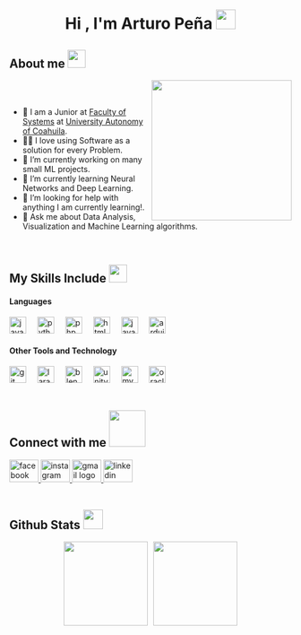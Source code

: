 <h1 align="center">Hi , I'm Arturo Peña <img src="https://media.giphy.com/media/hvRJCLFzcasrR4ia7z/giphy.gif" width="35"></h1>
<h2> About me <picture><img src = "https://github.com/7oSkaaa/7oSkaaa/blob/main/Images/about_me.gif?raw=true" width = 32px></picture></h2>

<picture> <img align="right" src="https://github.com/7oSkaaa/7oSkaaa/blob/main/Images/Right_Side.gif?raw=true" width = 250px></picture>

<br><br>

- :school: I am a Junior at [Faculty of Systems](https://www.uadec.mx/sistemas/) at [University Autonomy of Coahuila](https://www.uadec.mx).
- :technologist: I love using Software as a solution for every Problem.
- 🔭 I’m currently working on many small ML projects.
- 🌱 I’m currently learning Neural Networks and Deep Learning. 
- 🤔 I’m looking for help with anything I am currently learning!.
- 💬 Ask me about Data Analysis, Visualization and Machine Learning algorithms.
<br>

<h2> My Skills Include <img src = "https://media2.giphy.com/media/QssGEmpkyEOhBCb7e1/giphy.gif?cid=ecf05e47a0n3gi1bfqntqmob8g9aid1oyj2wr3ds3mg700bl&rid=giphy.gif" width = 32px> </h2>
<h4>Languages</h4>
<div align="left">
  <img src="https://cdn.jsdelivr.net/gh/devicons/devicon/icons/java/java-original.svg" height="30" alt="java logo"  />
  <img width="12" />
  <img src="https://cdn.jsdelivr.net/gh/devicons/devicon/icons/python/python-original.svg" height="30" alt="python logo"  />
  <img width="12" />
  <img src="https://cdn.jsdelivr.net/gh/devicons/devicon/icons/php/php-original.svg" height="30" alt="php logo"  />
  <img width="12" />
  <img src="https://cdn.jsdelivr.net/gh/devicons/devicon/icons/html5/html5-original.svg" height="30" alt="html5 logo"  />
  <img width="12" />
  <img src="https://cdn.jsdelivr.net/gh/devicons/devicon/icons/javascript/javascript-original.svg" height="30" alt="javascript logo"  />
  <img width="12" />
  <img src="https://cdn.jsdelivr.net/gh/devicons/devicon/icons/arduino/arduino-original.svg" height="30" alt="arduino logo"  />
</div>
<h4>Other Tools and Technology</h4>
<div align="left">
  <img src="https://cdn.jsdelivr.net/gh/devicons/devicon/icons/git/git-original.svg" height="30" alt="git logo"  />
  <img width="12" />
  <img src="https://cdn.jsdelivr.net/gh/devicons/devicon/icons/laravel/laravel-original.svg" height="30" alt="laravel logo"  />
  <img width="12" />
  <img src="https://cdn.jsdelivr.net/gh/devicons/devicon/icons/blender/blender-original.svg" height="30" alt="blender logo"  />
  <img width="12" />
  <img src="https://cdn.jsdelivr.net/gh/devicons/devicon/icons/unity/unity-original.svg" height="30" alt="unity logo"  />
  <img width="12" />
  <img src="https://cdn.jsdelivr.net/gh/devicons/devicon/icons/mysql/mysql-original.svg" height="30" alt="mysql logo"  />
  <img width="12" />
  <img src="https://cdn.jsdelivr.net/gh/devicons/devicon/icons/oracle/oracle-original.svg" height="30" alt="oracle logo"  />
</div>
<br>
<h2> Connect with me <img src='https://raw.githubusercontent.com/ShahriarShafin/ShahriarShafin/main/Assets/handshake.gif' width="65px"> </h2>
<div align="left">
  <a href="https://www.facebook.com/profile.php?id=100081599045963&locale=es_LA" target="_blank">
    <img src="https://raw.githubusercontent.com/maurodesouza/profile-readme-generator/master/src/assets/icons/social/facebook/default.svg" width="52" height="40" alt="facebook logo"  />
  </a>
  <a href="https://www.instagram.com/imnot_arturoo/" target="_blank">
    <img src="https://raw.githubusercontent.com/maurodesouza/profile-readme-generator/master/src/assets/icons/social/instagram/default.svg" width="52" height="40" alt="instagram logo"  />
  </a>
  <a href="arturooscar25@gmail.com" target="_blank">
    <img src="https://raw.githubusercontent.com/maurodesouza/profile-readme-generator/master/src/assets/icons/social/gmail/default.svg" width="52" height="40" alt="gmail logo"  />
  </a>
  <img src="https://raw.githubusercontent.com/maurodesouza/profile-readme-generator/master/src/assets/icons/social/linkedin/default.svg" width="52" height="40" alt="linkedin logo"  />
</div>
<br>
<h2> Github Stats <picture> <img src="https://github.com/7oSkaaa/7oSkaaa/blob/main/Images/Statistics.gif?raw=true" width="35px"></picture></h2>

<div style="display: flex; justify-content: center; align-items: center; gap: 10px;">
  <img height="150" src="https://github-readme-stats.vercel.app/api?username=ArturoDev25&theme=react&show_icons=true&include_all_commits=true"/>
  <img height="150" src="https://github-readme-stats.vercel.app/api/top-langs/?username=ArturoDev25&theme=react&layout=compact" />
</div>



